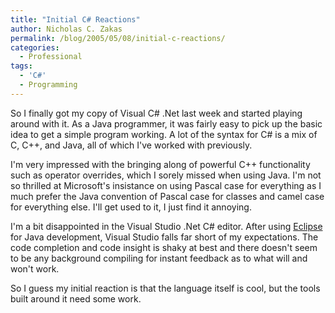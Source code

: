 ```yaml
---
title: "Initial C# Reactions"
author: Nicholas C. Zakas
permalink: /blog/2005/05/08/initial-c-reactions/
categories:
  - Professional
tags:
  - 'C#'
  - Programming
---
```

So I finally got my copy of Visual C# .Net last week and started playing around with it. As a Java programmer, it was fairly easy to pick up the basic idea to get a simple program working. A lot of the syntax for C# is a mix of C, C++, and Java, all of which I've worked with previously.

I'm very impressed with the bringing along of powerful C++ functionality such as operator overrides, which I sorely missed when using Java. I'm not so thrilled at Microsoft's insistance on using Pascal case for everything as I much prefer the Java convention of Pascal case for classes and camel case for everything else. I'll get used to it, I just find it annoying.

I'm a bit disappointed in the Visual Studio .Net C# editor. After using <a title="Eclipse" rel="external" href="http://www.eclipse.org">Eclipse</a> for Java development, Visual Studio falls far short of my expectations. The code completion and code insight is shaky at best and there doesn't seem to be any background compiling for instant feedback as to what will and won't work.

So I guess my initial reaction is that the language itself is cool, but the tools built around it need some work.
